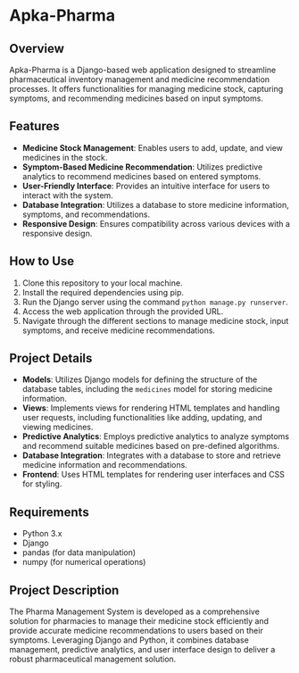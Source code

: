 # Apka-Pharma


## Overview

Apka-Pharma is a Django-based web application designed to streamline pharmaceutical inventory management and medicine recommendation processes. It offers functionalities for managing medicine stock, capturing symptoms, and recommending medicines based on input symptoms.

## Features

- **Medicine Stock Management**: Enables users to add, update, and view medicines in the stock.
- **Symptom-Based Medicine Recommendation**: Utilizes predictive analytics to recommend medicines based on entered symptoms.
- **User-Friendly Interface**: Provides an intuitive interface for users to interact with the system.
- **Database Integration**: Utilizes a database to store medicine information, symptoms, and recommendations.
- **Responsive Design**: Ensures compatibility across various devices with a responsive design.

## How to Use

1. Clone this repository to your local machine.
2. Install the required dependencies using pip.
3. Run the Django server using the command `python manage.py runserver`.
4. Access the web application through the provided URL.
5. Navigate through the different sections to manage medicine stock, input symptoms, and receive medicine recommendations.

## Project Details

- **Models**: Utilizes Django models for defining the structure of the database tables, including the `medicines` model for storing medicine information.
- **Views**: Implements views for rendering HTML templates and handling user requests, including functionalities like adding, updating, and viewing medicines.
- **Predictive Analytics**: Employs predictive analytics to analyze symptoms and recommend suitable medicines based on pre-defined algorithms.
- **Database Integration**: Integrates with a database to store and retrieve medicine information and recommendations.
- **Frontend**: Uses HTML templates for rendering user interfaces and CSS for styling.

## Requirements

- Python 3.x
- Django
- pandas (for data manipulation)
- numpy (for numerical operations)

## Project Description

The Pharma Management System is developed as a comprehensive solution for pharmacies to manage their medicine stock efficiently and provide accurate medicine recommendations to users based on their symptoms. Leveraging Django and Python, it combines database management, predictive analytics, and user interface design to deliver a robust pharmaceutical management solution.




